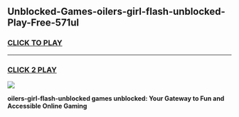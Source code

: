 
## Unblocked-Games-oilers-girl-flash-unblocked-Play-Free-571ul
<h3>
<a href="https://premium76.site?title=oilers-girl-flash-unblocked&ref=23A">CLICK TO PLAY</a></h3>
<hr>

<h3>
<a href="https://premium76.site?title=oilers-girl-flash-unblocked&ref=23A">CLICK 2 PLAY</a>
  
</h3>

<a href="https://premium76.site?title=oilers-girl-flash-unblocked&ref=23A"><img src="https://clearcache.store/games.png"></a>


**oilers-girl-flash-unblocked games unblocked: Your Gateway to Fun and Accessible Online Gaming**

